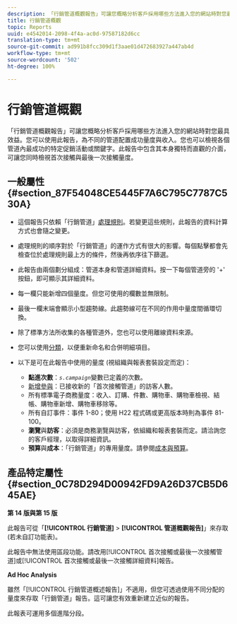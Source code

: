 ```yaml
---
description: 「行銷管道概觀報告」可讓您概略分析客戶採用哪些方法進入您的網站時對您最具效益。您可以使用此報告，為不同的管道配置成功量度與收入。您也可以檢視各個管道內最成功的特定促銷活動或關鍵字。此報告中包含其本身獨特而直觀的介面，可讓您同時檢視首次接觸與最後一次接觸量度。
title: 行銷管道概觀
topic: Reports
uuid: e4542014-2098-4f4a-ac0d-97587182d6cc
translation-type: tm+mt
source-git-commit: ad991b8fcc309d1f3aae01d472683927a447ab4d
workflow-type: tm+mt
source-wordcount: '502'
ht-degree: 100%

---
```



# 行銷管道概觀

「行銷管道概觀報告」可讓您概略分析客戶採用哪些方法進入您的網站時對您最具效益。您可以使用此報告，為不同的管道配置成功量度與收入。您也可以檢視各個管道內最成功的特定促銷活動或關鍵字。此報告中包含其本身獨特而直觀的介面，可讓您同時檢視首次接觸與最後一次接觸量度。

## 一般屬性 {#section_87F54048CE5445F7A6C795C7787C530A}

* 這個報告只依賴「行銷管道」[處理規則](/help/components/c-marketing-channels/c-rules.md)。若變更這些規則，此報告的資料計算方式也會隨之變更。
* 處理規則的順序對於「行銷管道」的運作方式有很大的影響。每個點擊都會先檢查位於處理規則最上方的條件，然後再依序往下篩選。
* 此報告由兩個劃分組成：管道本身和管道詳細資料。按一下每個管道旁的 &#39;+&#39; 按鈕，即可顯示其詳細資料。
* 每一欄只能新增四個量度。但您可使用的欄數並無限制。
* 最後一欄末端會顯示小型趨勢線。此趨勢線可在不同的作用中量度間循環切換。
* 除了標準方法所收集的各種管道外，您也可以使用離線資料來源。
* 您可以使用[分類](/help/components/c-classifications2/c-classifications.md)，以便重新命名和合併明細項目。
* 以下是可在此報告中使用的量度 (視組織與報表套裝設定而定)：

   * **點進次數**：*`s.campaign`*&#x200B;變數已定義的次數。
   * [新增參與](https://docs.adobe.com/content/help/zh-Hant/analytics/components/variables/metrics/metrics-new-engagements.html)：已接收新的「首次接觸管道」的訪客人數。
   * 所有標準電子商務量度：收入、訂購、件數、購物車、購物車檢視、結帳、購物車新增、購物車移除等。
   * 所有自訂事件：事件 1-80；使用 H22 程式碼或更高版本時則為事件 81-100。
   * **瀏覽**&#x200B;與&#x200B;**訪客**：必須是商務瀏覽與訪客，依組織和報表套裝而定。請洽詢您的客戶經理，以取得詳細資訊。
   * **預算**&#x200B;與&#x200B;**成本**：「行銷管道」的專用量度。請參閱[成本與預算](https://docs.adobe.com/content/help/zh-Hant/analytics/components/marketing-channels/analyze-mc.html)。

## 產品特定屬性 {#section_0C78D294D00942FD9A26D37CB5D645AE}

**第 14 版與第 15 版**

此報告可從「**[!UICONTROL 行銷管道]** > **[!UICONTROL 管道概觀報告]**」來存取 (若未自訂功能表)。

此報告中無法使用區段功能。請改用[!UICONTROL 首次接觸或最後一次接觸管道]或[!UICONTROL 首次接觸或最後一次接觸詳細資料]報告。

**Ad Hoc Analysis**

雖然「[!UICONTROL 行銷管道概述報告]」不適用，但您可透過使用不同分配的量度來存取「行銷管道」報告。這可讓您有效重新建立近似的報告。

此報表可運用多個進階分段。
